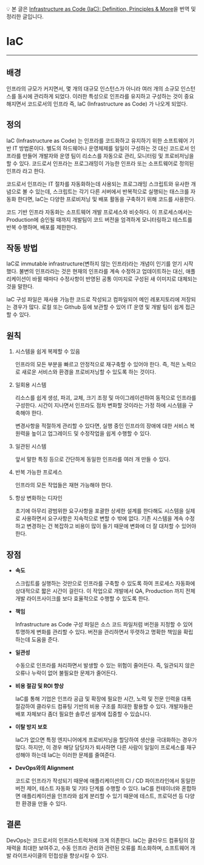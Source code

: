 💡 본 글은 [Infrastructure as Code (IaC): Definition, Principles & More](https://www.atatus.com/glossary/infrastructure-as-code/)을 번역 및 정리한 글입니다.



# IaC

---

## 배경

인프라의 규모가 커지면서, 몇 개의 대규모 인스턴스가 아니라 여러 개의 소규모 인스턴스를 동시에 관리하게 되었다. 
이러한 특성으로 인프라를 유지하고 구성하는 것이 중요해지면서 코드로서의 인프라 즉, IaC (Infrastructure as Code) 가 나오게 되었다.

## 정의

IaC (Infrastructure as Code) 는 인프라를 코드화하고 유지하기 위한 소프트웨어 기반 IT 방법론이다. 별도의 하드웨어나 운영체제를 일일이 구성하는 것 대신 코드로서 인프라를 만들어 개발자와 운영 팀이 리소스를 자동으로 관리, 모니터링 및 프로비저닝을 할 수 있다. 코드로서 인프라는 프로그래밍이 가능한 인프라 또는 소프트웨어로 정의된 인프라 라고 한다.

코드로서 인프라는 IT 절차를 자동화하는데 사용되는 프로그래밍 스크립트와 유사한 개념으로 볼 수 있는데, 스크립트는 각기 다른 서버에서 반복적으로 실행되는 태스크를 자동화 한다면, IaC는 다양한 프로비저닝 및 배포 활동을 구축하기 위해 코드를 사용한다.

코드 기반 인프라 자동화는 소프트웨어 개발 프로세스와 비슷하다. 이 프로세스에서는 Production에 승인될 때까지 개발팀이 코드 버전을 엄격하게 모니터링하고 테스트를 반복 수행하며, 배포를 제한한다. 

## 작동 방법

IaC로 immutable infrastructure(변하지 않는 인프라)라는 개념이 인기를 얻기 시작했다. 불변의 인프라라는 것은 현재의 인프라를 계속 수정하고 업데이트하는 대신, 애플리케이션이 바뀔 때마다 수정사항이 반영된 공통 이미지로 구성된 새 이미지로 대체되는 것을 말한다.

IaC 구성 파일은 재사용 가능한 코드로 작성되고 컴파일되어 메인 레포지토리에 저장되는 경우가 많다. 로컬 또는 Github 등에 보관할 수 있어 IT 운영 및 개발 팀이 쉽게 접근할 수 있다. 

## 원칙

1. 시스템을 쉽게 복제할 수 있음
    
    인프라의 모든 부분을 빠르고 안정적으로 재구축할 수 있어야 한다. 즉, 적은 노력으로 새로운 서비스와 환경을 프로비저닝할 수 있도록 하는 것이다.
    
2. 일회용 시스템
    
    리소스를 쉽게 생성, 파괴, 교체, 크기 조정 및 마이그레이션하여 동적으로 인프라를 구성한다. 시간이 지나면서 인프라도 점차 변화할 것이라는 가정 하에 시스템을 구축해야 한다. 
    
    변경사항을 적절하게 관리할 수 있다면, 실행 중인 인프라의 장애에 대한 서비스 복원력을 높이고 업그레이드 및 수정작업을 쉽게 수행할 수 있다.
    
3. 일관된 시스템
    
    앞서 말한 특징 등으로 간단하게 동일한 인프라를 여러 개 만들 수 있다. 
    
4. 반복 가능한 프로세스
    
    인프라의 모든 작업들은 재현 가능해야 한다. 
    
5. 항상 변화하는 디자인
    
    초기에 아무리 광범위한 요구사항을 포괄한 상세한 설계를 한다해도 시스템을 실제로 사용하면서 요구사항은 지속적으로 변할 수 밖에 없다. 기존 시스템을 계속 수정하고 변경하는 건 복잡하고 비용이 많이 들기 때문에 변화에 더 잘 대처할 수 있어야 한다.
    

## 장점

- **속도**
    
    스크립트를 실행하는 것만으로 인프라를 구축할 수 있도록 하여 프로세스 자동화에 상대적으로 짧은 시간이 걸린다. 이 작업으로 개발에서 QA, Production 까지 전체 개발 라이프사이크를 보다 효율적으로 수행할 수 있도록 한다.
    
- **책임**
    
    Infrastructure as Code 구성 파일은 소스 코드 파일처럼 버전을 지정할 수 있어 투명하게 변화를 관리할 수 있다. 버전을 관리하면서 뚜렷하고 명확한 책임을 확립하는데 도움을 준다.
    
- **일관성**
    
    수동으로 인프라를 처리하면서 발생할 수 있는 위험이 줄어든다. 즉, 일관되지 않은 오류나 누락이 없어 불필요한 문제가 줄어든다.
    
- **비용 절감 및 ROI 향상**
    
    IaC를 통해 기업은 인프라 공급 및 확장에 필요한 시간, 노력 및 전문 인력을 대폭 절감하여 클라우드 컴퓨팅 기반의 비용 구조를 최대한 활용할 수 있다. 개발자들은 배포 자체보다 좀더 필요한 솔루션 설계에 집중할 수 있습니다.
    
- **이탈 방지 보호**
    
    IaC가 없으면 특정 엔지니어에게 프로비저닝을 할당하여 생산을 극대화하는 경우가 많다. 하지만, 이 경우 해당 담당자가 퇴사하면 다른 사람이 일일이 프로세스를 재구성해야 하는데 IaC는 이러한 문제를 줄여준다.
    
- **DevOps와의 Alignment**
    
    코드로 인프라가 작성되기 때문에 애플리케이션의 CI / CD 파이프라인에서 동일한 버전 제어, 테스트 자동화 및 기타 단계를 수행할 수 있다. IaC를 컨테이너와 혼합하면 애플리케이션을 인프라와 쉽게 분리할 수 있기 때문에 테스트, 프로덕션 등 다양한 환경을 만들 수 있다.
    

## **결론**

DevOps는 코드로서의 인프라스트럭처에 크게 의존한다. IaC는 클라우드 컴퓨팅의 잠재력을 최대한 보여주고, 수동 인프라 관리와 관련된 오류를 최소화하며, 소프트웨어 개발 라이프사이클의 민첩성을 향상시킬 수 있다.


